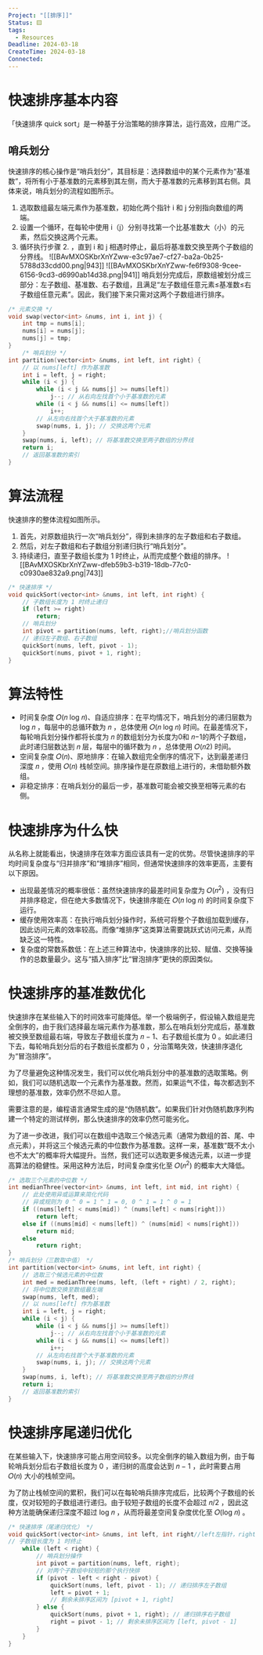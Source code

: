 ```yaml
---
Project: "[[排序]]"
Status: 🟨
tags:
  - Resources
Deadline: 2024-03-18
CreateTime: 2024-03-18
Connected:
---
```


# 快速排序基本内容
「快速排序 quick sort」是一种基于分治策略的排序算法，运行高效，应用广泛。
## 哨兵划分
快速排序的核心操作是“哨兵划分”，其目标是：选择数组中的某个元素作为“基准数”，将所有小于基准数的元素移到其左侧，而大于基准数的元素移到其右侧。具体来说，哨兵划分的流程如图所示。
1. 选取数组最左端元素作为基准数，初始化两个指针 i 和 j 分别指向数组的两端。
2. 设置一个循环，在每轮中使用 i（j）分别寻找第一个比基准数大（小）的元素，然后交换这两个元素。
3. 循环执行步骤 2. ，直到 i 和 j 相遇时停止，最后将基准数交换至两个子数组的分界线。
![[BAvMXOSKbrXnYZww-e3c97ae7-cf27-ba2a-0b25-5788d33cdd00.png|943]]
![[BAvMXOSKbrXnYZww-fe6f9308-9cee-6156-9cd3-d6990ab14d38.png|941]]
哨兵划分完成后，原数组被划分成三部分：左子数组、基准数、右子数组，且满足“左子数组任意元素≤基准数≤右子数组任意元素”。因此，我们接下来只需对这两个子数组进行排序。
```cpp
/* 元素交换 */
void swap(vector<int> &nums, int i, int j) {
	int tmp = nums[i];
	nums[i] = nums[j];
	nums[j] = tmp;
}
	/* 哨兵划分 */
int partition(vector<int> &nums, int left, int right) {
	// 以 nums[left] 作为基准数
	int i = left, j = right;
	while (i < j) {
		while (i < j && nums[j] >= nums[left])
			j--; // 从右向左找首个小于基准数的元素
		while (i < j && nums[i] <= nums[left])
			i++;
		// 从左向右找首个大于基准数的元素
		swap(nums, i, j); // 交换这两个元素
	}
	swap(nums, i, left); // 将基准数交换至两子数组的分界线
	return i;
	// 返回基准数的索引
}
```

# 算法流程
快速排序的整体流程如图所示。
1. 首先，对原数组执行一次“哨兵划分”，得到未排序的左子数组和右子数组。
2. 然后，对左子数组和右子数组分别递归执行“哨兵划分”。
3. 持续递归，直至子数组长度为 1 时终止，从而完成整个数组的排序。
![[BAvMXOSKbrXnYZww-dfeb59b3-b319-18db-77c0-c0930ae832a9.png|743]]
```cpp
/* 快速排序 */
void quickSort(vector<int> &nums, int left, int right) {
	// 子数组长度为 1 时终止递归
	if (left >= right)
		return;
	// 哨兵划分
	int pivot = partition(nums, left, right);//哨兵划分函数
	// 递归左子数组、右子数组
	quickSort(nums, left, pivot - 1);
	quickSort(nums, pivot + 1, right);
}
```
# 算法特性
- 时间复杂度 𝑂(𝑛 log 𝑛)、自适应排序：在平均情况下，哨兵划分的递归层数为 log 𝑛 ，每层中的总循环数为 𝑛 ，总体使用 𝑂(𝑛 log 𝑛) 时间。在最差情况下，每轮哨兵划分操作都将长度为 𝑛 的数组划分为长度为0和 𝑛−1的两个子数组，此时递归层数达到 𝑛 层，每层中的循环数为 𝑛 ，总体使用 𝑂(𝑛2) 时间。
- 空间复杂度 𝑂(𝑛)、原地排序：在输入数组完全倒序的情况下，达到最差递归深度 𝑛 ，使用 𝑂(𝑛) 栈帧空间。排序操作是在原数组上进行的，未借助额外数组。
- 非稳定排序：在哨兵划分的最后一步，基准数可能会被交换至相等元素的右侧。

# 快速排序为什么快
从名称上就能看出，快速排序在效率方面应该具有一定的优势。尽管快速排序的平均时间复杂度与“归并排序”和“堆排序”相同，但通常快速排序的效率更高，主要有以下原因。
- 出现最差情况的概率很低：虽然快速排序的最差时间复杂度为 𝑂(𝑛<sup>2</sup>) ，没有归并排序稳定，但在绝大多数情况下，快速排序能在 𝑂(𝑛 log 𝑛) 的时间复杂度下运行。
- 缓存使用效率高：在执行哨兵划分操作时，系统可将整个子数组加载到缓存，因此访问元素的效率较高。而像“堆排序”这类算法需要跳跃式访问元素，从而缺乏这一特性。
- 复杂度的常数系数低：在上述三种算法中，快速排序的比较、赋值、交换等操作的总数量最少。这与“插入排序”比“冒泡排序”更快的原因类似。

# 快速排序的基准数优化
快速排序在某些输入下的时间效率可能降低。举一个极端例子，假设输入数组是完全倒序的，由于我们选择最左端元素作为基准数，那么在哨兵划分完成后，基准数被交换至数组最右端，导致左子数组长度为 𝑛 − 1、右子数组长度为 0 。如此递归下去，每轮哨兵划分后的右子数组长度都为 0 ，分治策略失效，快速排序退化为“冒泡排序”。

为了尽量避免这种情况发生，我们可以优化哨兵划分中的基准数的选取策略。例如，我们可以随机选取一个元素作为基准数。然而，如果运气不佳，每次都选到不理想的基准数，效率仍然不尽如人意。

需要注意的是，编程语言通常生成的是“伪随机数”。如果我们针对伪随机数序列构建一个特定的测试样例，那么快速排序的效率仍然可能劣化。

为了进一步改进，我们可以在数组中选取三个候选元素（通常为数组的首、尾、中点元素），并将这三个候选元素的中位数作为基准数。这样一来，基准数“既不太小也不太大”的概率将大幅提升。当然，我们还可以选取更多候选元素，以进一步提高算法的稳健性。采用这种方法后，时间复杂度劣化至 𝑂(𝑛<sup>2</sup>) 的概率大大降低。

```cpp
/* 选取三个元素的中位数 */
int medianThree(vector<int> &nums, int left, int mid, int right) {
	// 此处使用异或运算来简化代码
	// 异或规则为 0 ^ 0 = 1 ^ 1 = 0, 0 ^ 1 = 1 ^ 0 = 1
	if ((nums[left] < nums[mid]) ^ (nums[left] < nums[right]))
		return left;
	else if ((nums[mid] < nums[left]) ^ (nums[mid] < nums[right]))
		return mid;
	else
		return right;
}
/* 哨兵划分（三数取中值） */
int partition(vector<int> &nums, int left, int right) {
	// 选取三个候选元素的中位数
	int med = medianThree(nums, left, (left + right) / 2, right);
	// 将中位数交换至数组最左端
	swap(nums, left, med);
	// 以 nums[left] 作为基准数
	int i = left, j = right;
	while (i < j) {
		while (i < j && nums[j] >= nums[left])
			j--; // 从右向左找首个小于基准数的元素
		while (i < j && nums[i] <= nums[left])
			i++;
		// 从左向右找首个大于基准数的元素
		swap(nums, i, j); // 交换这两个元素
	}
	swap(nums, i, left); // 将基准数交换至两子数组的分界线
	return i;
	// 返回基准数的索引
}
```

# 快速排序尾递归优化
在某些输入下，快速排序可能占用空间较多。以完全倒序的输入数组为例，由于每轮哨兵划分后右子数组长度为 0 ，递归树的高度会达到 𝑛 − 1 ，此时需要占用 𝑂(𝑛) 大小的栈帧空间。

为了防止栈帧空间的累积，我们可以在每轮哨兵排序完成后，比较两个子数组的长度，仅对较短的子数组进行递归。由于较短子数组的长度不会超过 𝑛/2 ，因此这种方法能确保递归深度不超过 log 𝑛 ，从而将最差空间复杂度优化至 𝑂(log 𝑛) 。

```cpp
/* 快速排序（尾递归优化） */
void quickSort(vector<int> &nums, int left, int right//left左指针，right右指针) {
// 子数组长度为 1 时终止
	while (left < right) {
		// 哨兵划分操作
		int pivot = partition(nums, left, right);
		// 对两个子数组中较短的那个执行快排
		if (pivot - left < right - pivot) {
			quickSort(nums, left, pivot - 1); // 递归排序左子数组
			left = pivot + 1;
			// 剩余未排序区间为 [pivot + 1, right]
		} else {
			quickSort(nums, pivot + 1, right); // 递归排序右子数组
			right = pivot - 1; // 剩余未排序区间为 [left, pivot - 1]
		}
	}
}
```